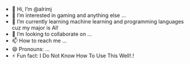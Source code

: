 - 👋 Hi, I’m @alrimj
- 👀 I’m interested in gaming and anything else ...
- 🌱 I’m currently learning machine learning and programming languages cuz my major is AI!
- 💞️ I’m looking to collaborate on ...
- 📫 How to reach me ...
- 😄 Pronouns: ...
- ⚡ Fun fact: I Do Not Know How To Use This Well!.!

<!---
alrimj/alrimj is a ✨ special ✨ repository because its `README.md` (this file) appears on your GitHub profile.
You can click the Preview link to take a look at your changes.
--->
